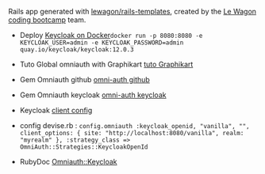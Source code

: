 Rails app generated with [lewagon/rails-templates](https://github.com/lewagon/rails-templates), created by the [Le Wagon coding bootcamp](https://www.lewagon.com) team.

 * Deploy [Keycloak on Docker](https://www.keycloak.org/getting-started/getting-started-docker)`docker run -p 8080:8080 -e KEYCLOAK_USER=admin -e KEYCLOAK_PASSWORD=admin quay.io/keycloak/keycloak:12.0.3`
 * Tuto Global omniauth with Graphikart
 [tuto Graphikart](https://grafikart.fr/tutoriels/devise-omniauth-859)
 * Gem Omniauth github
 [omni-auth github](https://salmaeng71.medium.com/devise-authentication-guide-with-github-omniauth-for-rails-application-220aa52d5b82)
 * Gem Omniauth keycloak
 [omni-auth keycloak](https://github.com/ccrockett/omniauth-keycloak)

 * Keycloak [client config](https://www.keycloak.org/docs/latest/server_admin/#_clients) 
  * config devise.rb : 
```config.omniauth :keycloak_openid, "vanilla", "", client_options: { site: "http://localhost:8080/vanilla", realm: "myrealm" }, :strategy_class => OmniAuth::Strategies::KeycloakOpenId```
 
 * RubyDoc [Omniauth::Keycloak](https://www.rubydoc.info/gems/omniauth-keycloak/1.1.0)
